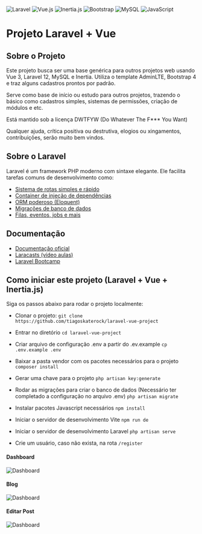 ![Laravel](https://img.shields.io/badge/Laravel-red?logo=laravel&logoColor=white)
![Vue.js](https://img.shields.io/badge/Vue.js-4FC08D?logo=vue.js&logoColor=white)
![Inertia.js](https://img.shields.io/badge/Inertia.js-6554C0?logo=javascript&logoColor=white)
![Bootstrap](https://img.shields.io/badge/Bootstrap-7952B3?logo=bootstrap&logoColor=white)
![MySQL](https://img.shields.io/badge/MySQL-4479A1?logo=mysql&logoColor=white)
![JavaScript](https://img.shields.io/badge/JavaScript-F7DF1E?logo=javascript&logoColor=black)

# Projeto Laravel + Vue 

## Sobre o Projeto

Este projeto busca ser uma base genérica para outros projetos web usando Vue 3, Laravel 12, MySQL e Inertia. Utiliza o template AdminLTE, Bootstrap 4 e traz alguns cadastros prontos por padrão.

Serve como base de início ou estudo para outros projetos, trazendo o básico como cadastros simples, sistemas de permissões, criação de módulos e etc. 

Está mantido sob a licença DWTFYW (Do Whatever The F*** You Want)

Qualquer ajuda, crítica positiva ou destrutiva, elogios ou xingamentos, contribuições, serão muito bem vindos.

## Sobre o Laravel

Laravel é um framework PHP moderno com sintaxe elegante. Ele facilita tarefas comuns de desenvolvimento como:

- [Sistema de rotas simples e rápido](https://laravel.com/docs/routing)
- [Container de injeção de dependências](https://laravel.com/docs/container)
- [ORM poderoso (Eloquent)](https://laravel.com/docs/eloquent)
- [Migrações de banco de dados](https://laravel.com/docs/migrations)
- [Filas, eventos, jobs e mais](https://laravel.com/docs)

## Documentação

- [Documentação oficial](https://laravel.com/docs)
- [Laracasts (vídeo aulas)](https://laracasts.com)
- [Laravel Bootcamp](https://bootcamp.laravel.com)

## Como iniciar este projeto (Laravel + Vue + Inertia.js)

Siga os passos abaixo para rodar o projeto localmente:

- Clonar o projeto:
```git clone https://github.com/tiagoskaterock/laravel-vue-project```

- Entrar no diretório
```cd laravel-vue-project```

- Criar arquivo de configuração .env a partir do .ev.example
```cp .env.example .env```

- Baixar a pasta vendor com os pacotes necessários para o projeto
```composer install```

- Gerar uma chave para o projeto
```php artisan key:generate```

- Rodar as migrações para criar o banco de dados (Necessário ter completado a configuração no arquivo .env)
```php artisan migrate```

- Instalar pacotes Javascript necessários
```npm install```

- Iniciar o servidor de desenvolvimento Vite
```npm run de```

- Iniciar o servidor de desenvolvimento Laravel
```php artisan serve```

- Crie um usuário, caso não exista, na rota 
`/register`


#### Dashboard
<img src="public/img/dashboard.png" alt="Dashboard" />

#### Blog
<img src="public/img/blog.png" alt="Dashboard" />

#### Editar Post
<img src="public/img/editar-post.png" alt="Dashboard" />
